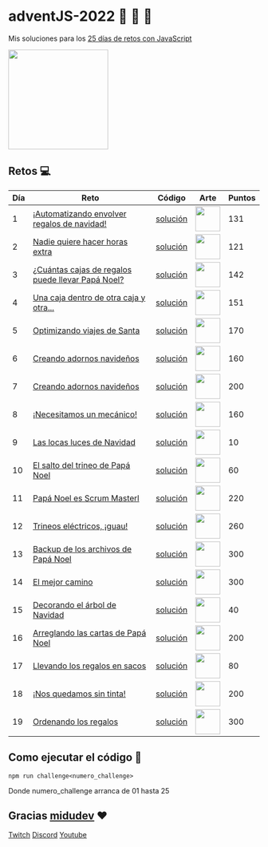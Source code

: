 # adventJS-2022 :santa: :christmas_tree: :bell:

Mis soluciones para los [25 días de retos con JavaScript](https://adventjs.dev/)

<img src="https://user-images.githubusercontent.com/37515166/205520596-3e0a1d76-85d0-43a2-9708-5c5a7b6687b6.png" height="200" />

## Retos :computer:

| Día | Reto                                                                                     | Código                           | Arte                                                                                                                                       | Puntos |
| --- | ---------------------------------------------------------------------------------------- | -------------------------------- | ------------------------------------------------------------------------------------------------------------------------------------------ | ------ |
| 1   | [¡Automatizando envolver regalos de navidad!](https://adventjs.dev/es/challenges/2022/1) | [solución](./src/challenge01.js) | <img src="https://user-images.githubusercontent.com/37515166/204556732-51f4f61b-1372-4ee5-b0c3-4e629f94a770.png" width="50" height="50" /> | 131    |
| 2   | [Nadie quiere hacer horas extra](https://adventjs.dev/challenges/02)                     | [solución](./src/challenge02.js) | <img src="https://user-images.githubusercontent.com/37515166/204558432-bc26b385-7d28-4bf7-8db6-82a9025b43fd.png" width="50" height="50" /> | 121    |
| 3   | [¿Cuántas cajas de regalos puede llevar Papá Noel?](https://adventjs.dev/challenges/03)  | [solución](./src/challenge03.js) | <img src="https://user-images.githubusercontent.com/37515166/205497830-47b7aac5-0ab0-4fa5-8506-f7ec27f786e3.png" width="50" height="50" /> | 142    |
| 4   | [Una caja dentro de otra caja y otra...](https://adventjs.dev/challenges/04)             | [solución](./src/challenge04.js) | <img src="https://user-images.githubusercontent.com/37515166/205520349-367dc55c-bc92-46df-bacb-6530330b2030.png" width="50" height="50" /> | 151    |
| 5   | [Optimizando viajes de Santa](https://adventjs.dev/challenges/05)                        | [solución](./src/challenge05.js) | <img src="https://user-images.githubusercontent.com/37515166/205905058-9a3e3ed3-37eb-4b49-abde-431c33d369aa.png" width="50" height="50" /> | 170    |
| 6   | [Creando adornos navideños](https://adventjs.dev/challenges/06)                          | [solución](./src/challenge06.js) | <img src="https://user-images.githubusercontent.com/37515166/206009115-021b699c-a11b-462a-87eb-db9f2317e2d8.png" width="50" height="50" /> | 160    |
| 7   | [Creando adornos navideños](https://adventjs.dev/challenges/07)                          | [solución](./src/challenge07.js) | <img src="https://user-images.githubusercontent.com/37515166/207040748-48ccd708-c38b-4c1d-89ed-bba18aa03279.png" width="50" height="50" /> | 200    |
| 8   | [¡Necesitamos un mecánico!](https://adventjs.dev/challenges/08)                          | [solución](./src/challenge08.js) | <img src="https://user-images.githubusercontent.com/37515166/207040844-ac582294-9318-447e-b882-44f69f247bdc.png" width="50" height="50" /> | 160    |
| 9   | [Las locas luces de Navidad](https://adventjs.dev/challenges/09)                         | [solución](./src/challenge09.js) | <img src="https://user-images.githubusercontent.com/37515166/207373059-e8feaa9c-3e90-4b81-8319-b41ef1c5f819.png" width="50" height="50" /> | 10     |
| 10  | [El salto del trineo de Papá Noel](https://adventjs.dev/challenges/10)                   | [solución](./src/challenge10.js) | <img src="https://user-images.githubusercontent.com/37515166/207376938-97e30007-675b-4407-9fe0-ab80582fbe36.png" width="50" height="50" /> | 60     |
| 11  | [Papá Noel es Scrum Masterl](https://adventjs.dev/challenges/11)                         | [solución](./src/challenge11.js) | <img src="https://user-images.githubusercontent.com/37515166/208698645-e464fe1c-b18a-4968-90d6-d1796e59bdcf.png" width="50" height="50" /> | 220    |
| 12  | [Trineos eléctricos, ¡guau!](https://adventjs.dev/challenges/12)                         | [solución](./src/challenge12.js) | <img src="https://user-images.githubusercontent.com/37515166/208427044-4b878161-e5b4-4944-83fe-8eda9873854e.png" width="50" height="50" /> | 260    |
| 13  | [Backup de los archivos de Papá Noel](https://adventjs.dev/challenges/13)                | [solución](./src/challenge13.js) | <img src="https://user-images.githubusercontent.com/37515166/208427050-9fb4e3cd-9aa0-4bab-9dc6-b1fd5ab8c0f9.png" width="50" height="50" /> | 300    |
| 14  | [El mejor camino](https://adventjs.dev/challenges/14)                                    | [solución](./src/challenge14.js) | <img src="https://user-images.githubusercontent.com/37515166/209669451-62f2f802-cd17-4557-a895-4c7f5471d50f.png" width="50" height="50" /> | 300    |
| 15  | [Decorando el árbol de Navidad](https://adventjs.dev/challenges/15)                      | [solución](./src/challenge15.js) | <img src="https://user-images.githubusercontent.com/37515166/209669454-2a03c672-76ea-4a23-89c7-a255d54b3360.png" width="50" height="50" /> | 40     |
| 16  | [Arreglando las cartas de Papá Noel](https://adventjs.dev/challenges/16)                 | [solución](./src/challenge16.js) | <img src="https://user-images.githubusercontent.com/37515166/209669456-79a8f93c-662a-4aa9-b5f8-0f061c0fb65f.png" width="50" height="50" /> | 200    |
| 17  | [Llevando los regalos en sacos](https://adventjs.dev/challenges/17)                      | [solución](./src/challenge16.js) | <img src="https://user-images.githubusercontent.com/37515166/209669456-79a8f93c-662a-4aa9-b5f8-0f061c0fb65f.png" width="50" height="50" /> | 80     |
| 18  | [¡Nos quedamos sin tinta!](https://adventjs.dev/challenges/18)                           | [solución](./src/challenge18.js) | <img src="https://user-images.githubusercontent.com/37515166/223822509-753f2ea3-3a4d-4a59-9f4c-11901b3f9b01.png" width="50" height="50" /> | 200    |
| 19  | [Ordenando los regalos](https://adventjs.dev/challenges/19)                              | [solución](./src/challenge19.js) | <img src="https://user-images.githubusercontent.com/37515166/223822547-5b1406dc-31c8-4ad0-864c-e19d8a203747.png" width="50" height="50" /> | 300    |

## Como ejecutar el código :running:

```
npm run challenge<numero_challenge>
```

Donde numero_challenge arranca de 01 hasta 25

## Gracias [midudev](https://twitter.com/midudev) :heart:

[Twitch](https://twitch.tv/midudev) [Discord](https://discord.gg/midudev) [Youtube](https://youtube.com/midudev)
